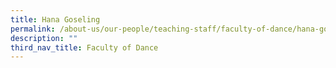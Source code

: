 ```yaml
---
title: Hana Goseling
permalink: /about-us/our-people/teaching-staff/faculty-of-dance/hana-goseling/
description: ""
third_nav_title: Faculty of Dance
---
```

